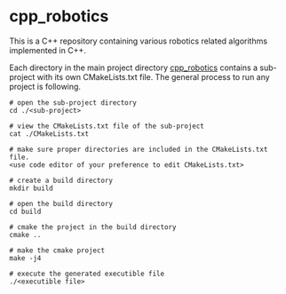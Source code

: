 # cpp_robotics
This is a C++ repository containing various robotics related algorithms implemented in C++.

Each directory in the main project directory [cpp_robotics](./) contains a sub-project with its own CMakeLists.txt
file. The general process to run any project is following.
```shell script
# open the sub-project directory
cd ./<sub-project>

# view the CMakeLists.txt file of the sub-project
cat ./CMakeLists.txt

# make sure proper directories are included in the CMakeLists.txt file.
<use code editor of your preference to edit CMakeLists.txt>

# create a build directory
mkdir build

# open the build directory
cd build

# cmake the project in the build directory
cmake .. 

# make the cmake project
make -j4

# execute the generated executible file
./<executible file>
```
